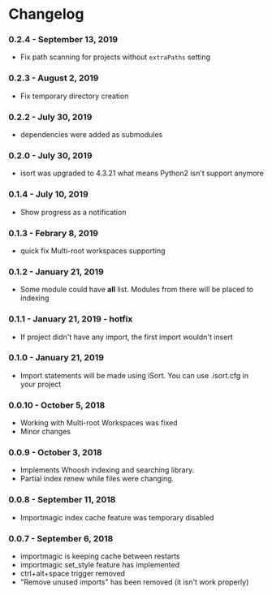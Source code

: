 Changelog
=========
### 0.2.4 - September 13, 2019
- Fix path scanning for projects without `extraPaths` setting

### 0.2.3 - August 2, 2019
- Fix temporary directory creation

### 0.2.2 - July 30, 2019
- dependencies were added as submodules

### 0.2.0 - July 30, 2019
- isort was upgraded to 4.3.21 what means Python2 isn't support anymore

### 0.1.4 - July 10, 2019
- Show progress as a notification

### 0.1.3 - Febrary 8, 2019
- quick fix Multi-root workspaces supporting

### 0.1.2 - January 21, 2019
- Some module could have __all__ list. Modules from there will be placed to indexing

### 0.1.1 - January 21, 2019 - hotfix
- If project didn't have any import, the first import wouldn't insert

### 0.1.0 - January 21, 2019
- Import statements will be made using iSort. You can use .isort.cfg in your project

### 0.0.10 - October 5, 2018
- Working with Multi-root Workspaces was fixed
- Minor changes

### 0.0.9 - October 3, 2018
- Implements Whoosh indexing and searching library.
- Partial index renew while files were changing.

### 0.0.8 - September 11, 2018
- Importmagic index cache feature was temporary disabled

### 0.0.7 - September 6, 2018
- importmagic is keeping cache between restarts
- importmagic set_style feature has implemented
- ctrl+alt+space trigger removed
- "Remove unused imports" has been removed (it isn't work properly)

